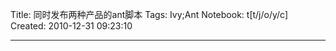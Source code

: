 Title: 同时发布两种产品的ant脚本
Tags: Ivy;Ant
Notebook: t[t/j/o/y/c]
Created: 2010-12-31 09:23:10

------

<target  name= "create_jar"  depends=  "compile" > 
     <jar  destfile= "${build.dist.dir}/${product.name}-${ivy.revision}-jar.jar"  basedir=  "${build.class.dir}" > 
      <manifest> 
       <attribute  name= "Vendor"  value= "${vendor.name}"  /> 
       <attribute  name= "Product-Name"  value= "${product.name}"  /> 
       <attribute  name= "Version"  value= "${ivy.revision}"  /> 
       <attribute  name= "Build-Date"  value= "${build.date}"  /> 
       <attribute  name= "Build-Time"  value= "${build.time}"  /> 
      </manifest> 
     </jar> 
     <jar  destfile= "${build.dist.dir}/${product.name}-${ivy.revision}-source.jar"  basedir=  "${src.dir}" > 
      <manifest> 
       <attribute  name= "Vendor"  value= "${vendor.name}"  /> 
       <attribute  name= "Product-Name"  value= "${product.name}"  /> 
       <attribute  name= "Version"  value= "${ivy.revision}"  /> 
       <attribute  name= "Build-Date"  value= "${build.date}"  /> 
       <attribute  name= "Build-Time"  value= "${build.time}"  /> 
      </manifest> 
     </jar> 
   </target> 
   
   <target  name= "publish_jar"  depends=  "create_jar" > 
     <ivy:publish  artifactspattern= "${build.dist.dir}/[artifact]-[revision]-[type].[ext]" 
      resolver= "${publish.resolver}"  overwrite= "true" 
      organisation= "com.boco.ty"  module= "gapi"  revision= "alpha" /> 
   </target>